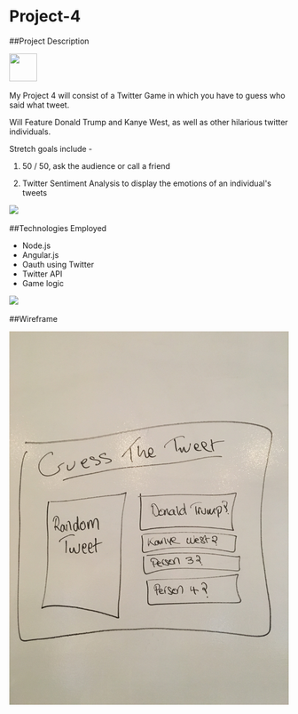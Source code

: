 # Project-4

##Project Description

<img src="https://pbs.twimg.com/profile_images/666407537084796928/YBGgi9BO.png" width="50" height="50" />


My Project 4 will consist of a Twitter Game in which you have to guess who said what tweet. 

Will Feature Donald Trump and Kanye West, as well as other hilarious twitter individuals. 

Stretch goals include - 

1. 50 / 50, ask the audience or call a friend 

2. Twitter Sentiment Analysis to display the emotions of an individual's tweets

<img src="http://cdn.newsday.com/polopoly_fs/1.11608148.1458737092!/httpImage/image.png_gen/derivatives/display_1004/image.png"/>


##Technologies Employed

- Node.js
- Angular.js
- Oauth using Twitter
- Twitter API
- Game logic


<img src="https://9to5google.files.wordpress.com/2016/02/screen-shot-2016-02-15-at-10-31-26-am.png?w=1000"/>

##Wireframe

<img src="./Wireframe1.JPG"/>


